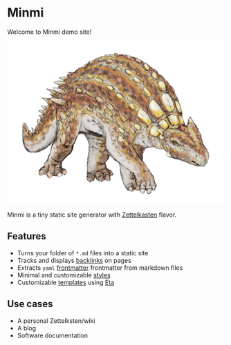 # Minmi

Welcome to Minmi demo site!

![](_img/dino.png)

Minmi is a tiny static site generator with [Zettelkasten](zettelkasten.md)
flavor.

## Features

- Turns your folder of `*.md` files into a static site
- Tracks and displays [backlinks](backlinks.md) on pages
- Extracts `yaml` [frontmatter](frontmatter.md) frontmatter from markdown files
- Minimal and customizable [styles](customize/styles.md)
- Customizable [templates](customize/templates.md) using
  [Eta](https://eta.js.org/)

## Use cases

- A personal Zettelksten/wiki
- A blog
- Software documentation

